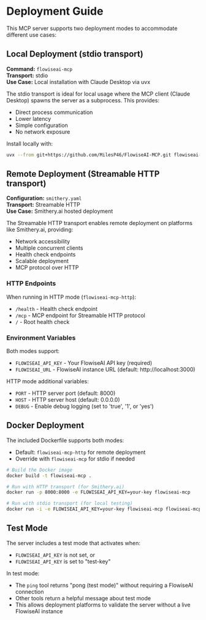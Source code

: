 # Deployment Guide

This MCP server supports two deployment modes to accommodate different use cases:

## Local Deployment (stdio transport)

**Command:** `flowiseai-mcp`  
**Transport:** stdio  
**Use Case:** Local installation with Claude Desktop via uvx  

The stdio transport is ideal for local usage where the MCP client (Claude Desktop) spawns the server as a subprocess. This provides:
- Direct process communication
- Lower latency
- Simple configuration
- No network exposure

Install locally with:
```bash
uvx --from git+https://github.com/MilesP46/FlowiseAI-MCP.git flowiseai-mcp
```

## Remote Deployment (Streamable HTTP transport)

**Configuration:** `smithery.yaml`  
**Transport:** Streamable HTTP  
**Use Case:** Smithery.ai hosted deployment  

The Streamable HTTP transport enables remote deployment on platforms like Smithery.ai, providing:
- Network accessibility  
- Multiple concurrent clients
- Health check endpoints
- Scalable deployment
- MCP protocol over HTTP

### HTTP Endpoints

When running in HTTP mode (`flowiseai-mcp-http`):
- `/health` - Health check endpoint
- `/mcp` - MCP endpoint for Streamable HTTP protocol
- `/` - Root health check

### Environment Variables

Both modes support:
- `FLOWISEAI_API_KEY` - Your FlowiseAI API key (required)
- `FLOWISEAI_URL` - FlowiseAI instance URL (default: http://localhost:3000)

HTTP mode additional variables:
- `PORT` - HTTP server port (default: 8000)
- `HOST` - HTTP server host (default: 0.0.0.0)
- `DEBUG` - Enable debug logging (set to 'true', '1', or 'yes')

## Docker Deployment

The included Dockerfile supports both modes:
- Default: `flowiseai-mcp-http` for remote deployment
- Override with `flowiseai-mcp` for stdio if needed

```bash
# Build the Docker image
docker build -t flowiseai-mcp .

# Run with HTTP transport (for Smithery.ai)
docker run -p 8000:8000 -e FLOWISEAI_API_KEY=your-key flowiseai-mcp

# Run with stdio transport (for local testing)
docker run -i -e FLOWISEAI_API_KEY=your-key flowiseai-mcp flowiseai-mcp
```

## Test Mode

The server includes a test mode that activates when:
- `FLOWISEAI_API_KEY` is not set, or
- `FLOWISEAI_API_KEY` is set to "test-key"

In test mode:
- The `ping` tool returns "pong (test mode)" without requiring a FlowiseAI connection
- Other tools return a helpful message about test mode
- This allows deployment platforms to validate the server without a live FlowiseAI instance